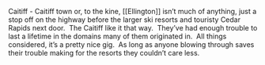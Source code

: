Caitiff - Caitiff town or, to the kine, [[Ellington]] isn’t much of anything, just a stop off on the highway before the larger ski resorts and touristy Cedar Rapids next door.  The Caitiff like it that way.  They’ve had enough trouble to last a lifetime in the domains many of them originated in.  All things considered, it’s a pretty nice gig.  As long as anyone blowing through saves their trouble making for the resorts they couldn’t care less.